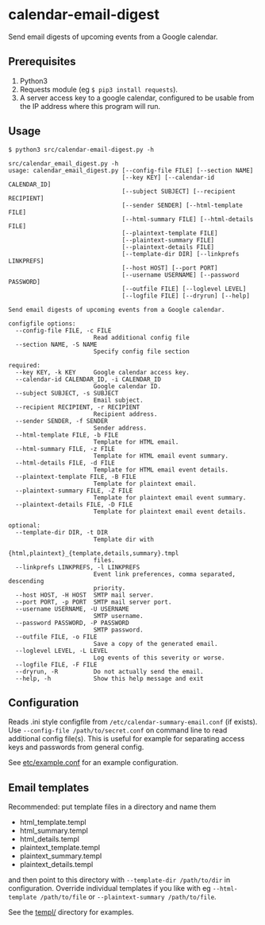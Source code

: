 # calendar-email-digest
Send email digests of upcoming events from a Google calendar.

## Prerequisites

1. Python3
2. Requests module (eg `$ pip3 install requests`).
3. A server access key to a google calendar, configured to be usable from the IP address where this program will run.

## Usage

```
$ python3 src/calendar-email-digest.py -h

src/calendar_email_digest.py -h
usage: calendar_email_digest.py [--config-file FILE] [--section NAME]
                                [--key KEY] [--calendar-id CALENDAR_ID]
                                [--subject SUBJECT] [--recipient RECIPIENT]
                                [--sender SENDER] [--html-template FILE]
                                [--html-summary FILE] [--html-details FILE]
                                [--plaintext-template FILE]
                                [--plaintext-summary FILE]
                                [--plaintext-details FILE]
                                [--template-dir DIR] [--linkprefs LINKPREFS]
                                [--host HOST] [--port PORT]
                                [--username USERNAME] [--password PASSWORD]
                                [--outfile FILE] [--loglevel LEVEL]
                                [--logfile FILE] [--dryrun] [--help]

Send email digests of upcoming events from a Google calendar.

configfile options:
  --config-file FILE, -c FILE
                        Read additional config file
  --section NAME, -S NAME
                        Specify config file section

required:
  --key KEY, -k KEY     Google calendar access key.
  --calendar-id CALENDAR_ID, -i CALENDAR_ID
                        Google calendar ID.
  --subject SUBJECT, -s SUBJECT
                        Email subject.
  --recipient RECIPIENT, -r RECIPIENT
                        Recipient address.
  --sender SENDER, -f SENDER
                        Sender address.
  --html-template FILE, -b FILE
                        Template for HTML email.
  --html-summary FILE, -z FILE
                        Template for HTML email event summary.
  --html-details FILE, -d FILE
                        Template for HTML email event details.
  --plaintext-template FILE, -B FILE
                        Template for plaintext email.
  --plaintext-summary FILE, -Z FILE
                        Template for plaintext email event summary.
  --plaintext-details FILE, -D FILE
                        Template for plaintext email event details.

optional:
  --template-dir DIR, -t DIR
                        Template dir with
                        {html,plaintext}_{template,details,summary}.tmpl
                        files.
  --linkprefs LINKPREFS, -l LINKPREFS
                        Event link preferences, comma separated, descending
                        priority.
  --host HOST, -H HOST  SMTP mail server.
  --port PORT, -p PORT  SMTP mail server port.
  --username USERNAME, -U USERNAME
                        SMTP username.
  --password PASSWORD, -P PASSWORD
                        SMTP password.
  --outfile FILE, -o FILE
                        Save a copy of the generated email.
  --loglevel LEVEL, -L LEVEL
                        Log events of this severity or worse.
  --logfile FILE, -F FILE
  --dryrun, -R          Do not actually send the email.
  --help, -h            Show this help message and exit
  ```

## Configuration

Reads .ini style configfile from `/etc/calendar-summary-email.conf` (if exists). Use `--config-file /path/to/secret.conf` on command line to read additional config file(s). This is useful for example for separating access keys and passwords from general config. 

See [etc/example.conf](etc/example.conf) for an example configuration.

## Email templates

Recommended: put template files in a directory and name them

* html_template.templ
* html_summary.templ
* html_details.templ
* plaintext_template.templ
* plaintext_summary.templ
* plaintext_details.templ

and then point to this directory with `--template-dir /path/to/dir` in configuration. Override individual templates if you like with eg `--html-template /path/to/file` or `--plaintext-summary /path/to/file`.

See the [templ/](templ/) directory for examples.
